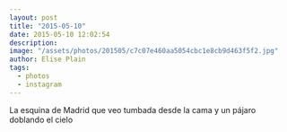 ```yaml
---
layout: post
title: "2015-05-10"
date: 2015-05-10 12:02:54
description: 
image: "/assets/photos/201505/c7c07e460aa5054cbc1e8cb9d463f5f2.jpg"
author: Elise Plain
tags: 
  - photos
  - instagram
---
```


La esquina de Madrid que veo tumbada desde la cama y un pájaro doblando el cielo
<p></p>
